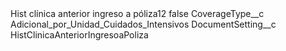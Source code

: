 <?xml version="1.0" encoding="UTF-8"?>
<CustomMetadata xmlns="http://soap.sforce.com/2006/04/metadata" xmlns:xsi="http://www.w3.org/2001/XMLSchema-instance" xmlns:xsd="http://www.w3.org/2001/XMLSchema">
    <label>Hist clínica anterior ingreso a póliza12</label>
    <protected>false</protected>
    <values>
        <field>CoverageType__c</field>
        <value xsi:type="xsd:string">Adicional_por_Unidad_Cuidados_Intensivos</value>
    </values>
    <values>
        <field>DocumentSetting__c</field>
        <value xsi:type="xsd:string">HistClinicaAnteriorIngresoaPoliza</value>
    </values>
</CustomMetadata>
